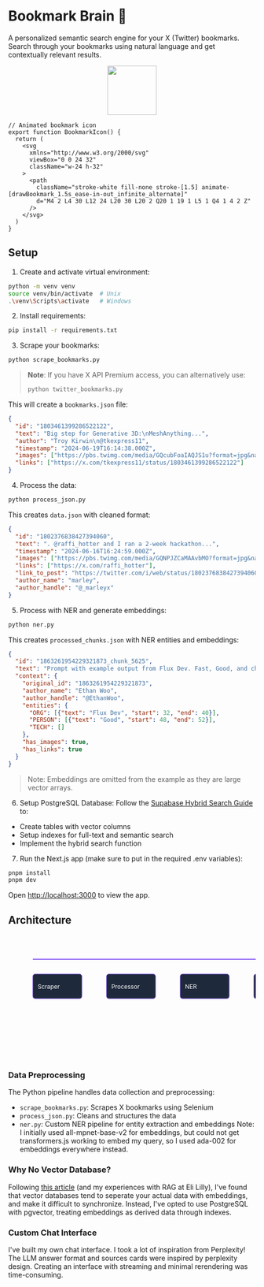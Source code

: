 # Bookmark Brain 🧠

A personalized semantic search engine for your X (Twitter) bookmarks. Search through your bookmarks using natural language and get contextually relevant results.

<div align="center">
  <img src="public/bookmark-icon.svg" width="100" height="100" />
</div>

```tsx
// Animated bookmark icon
export function BookmarkIcon() {
  return (
    <svg 
      xmlns="http://www.w3.org/2000/svg" 
      viewBox="0 0 24 32" 
      className="w-24 h-32"
    >
      <path 
        className="stroke-white fill-none stroke-[1.5] animate-[drawBookmark_1.5s_ease-in-out_infinite_alternate]"
        d="M4 2 L4 30 L12 24 L20 30 L20 2 Q20 1 19 1 L5 1 Q4 1 4 2 Z"
      />
    </svg>
  )
}
```

## Setup

1. Create and activate virtual environment:
```bash
python -m venv venv
source venv/bin/activate  # Unix
.\venv\Scripts\activate   # Windows
```

2. Install requirements:
```bash
pip install -r requirements.txt
```

3. Scrape your bookmarks:
```bash
python scrape_bookmarks.py
```

> **Note**: If you have X API Premium access, you can alternatively use:
> ```bash
> python twitter_bookmarks.py
> ```

This will create a `bookmarks.json` file:
```json
{
  "id": "1803461399286522122",
  "text": "Big step for Generative 3D:\nMeshAnything...",
  "author": "Troy Kirwin\n@tkexpress11",
  "timestamp": "2024-06-19T16:14:38.000Z",
  "images": ["https://pbs.twimg.com/media/GQcubFoaIAQJS1u?format=jpg&name=large"],
  "links": ["https://x.com/tkexpress11/status/1803461399286522122"]
}
```

4. Process the data:
```bash
python process_json.py
```

This creates `data.json` with cleaned format:
```json
{
  "id": "1802376838427394060",
  "text": ". @raffi_hotter and I ran a 2-week hackathon...",
  "timestamp": "2024-06-16T16:24:59.000Z",
  "images": ["https://pbs.twimg.com/media/GQNPJZCaMAAvbMO?format=jpg&name=large"],
  "links": ["https://x.com/raffi_hotter"],
  "link_to_post": "https://twitter.com/i/web/status/1802376838427394060",
  "author_name": "marley",
  "author_handle": "@_marleyx"
}
```

5. Process with NER and generate embeddings:
```bash
python ner.py
```

This creates `processed_chunks.json` with NER entities and embeddings:
```json
{
  "id": "1863261954229321873_chunk_5625",
  "text": "Prompt with example output from Flux Dev. Fast, Good, and cheap.",
  "context": {
    "original_id": "1863261954229321873",
    "author_name": "Ethan Woo",
    "author_handle": "@EthanWoo",
    "entities": {
      "ORG": [{"text": "Flux Dev", "start": 32, "end": 40}],
      "PERSON": [{"text": "Good", "start": 48, "end": 52}],
      "TECH": []
    },
    "has_images": true,
    "has_links": true
  }
}
```
> Note: Embeddings are omitted from the example as they are large vector arrays.

6. Setup PostgreSQL Database:
Follow the [Supabase Hybrid Search Guide](https://supabase.com/docs/guides/ai/hybrid-search) to:
- Create tables with vector columns
- Setup indexes for full-text and semantic search
- Implement the hybrid search function 

7. Run the Next.js app (make sure to put in the required .env variables):
```bash
pnpm install
pnpm dev
```

Open [http://localhost:3000](http://localhost:3000) to view the app.

## Architecture

<div align="center">
  <svg width="600" height="300" xmlns="http://www.w3.org/2000/svg">
    <defs>
      <marker id="arrowhead" markerWidth="10" markerHeight="7" refX="9" refY="3.5" orient="auto">
        <polygon points="0 0, 10 3.5, 0 7" fill="#8b5cf6"/>
      </marker>
    </defs>
    <!-- Data Flow -->
    <path d="M50,50 L550,50" stroke="#8b5cf6" stroke-width="2" marker-end="url(#arrowhead)"/>
    <!-- Boxes -->
    <rect x="50" y="80" width="100" height="50" rx="5" fill="#1e293b" stroke="#8b5cf6"/>
    <rect x="200" y="80" width="100" height="50" rx="5" fill="#1e293b" stroke="#8b5cf6"/>
    <rect x="350" y="80" width="100" height="50" rx="5" fill="#1e293b" stroke="#8b5cf6"/>
    <rect x="500" y="80" width="100" height="50" rx="5" fill="#1e293b" stroke="#8b5cf6"/>
    <!-- Labels -->
    <text x="60" y="110" fill="white" font-size="12">Scraper</text>
    <text x="210" y="110" fill="white" font-size="12">Processor</text>
    <text x="360" y="110" fill="white" font-size="12">NER</text>
    <text x="510" y="110" fill="white" font-size="12">Search</text>
  </svg>
</div>

### Data Preprocessing
The Python pipeline handles data collection and preprocessing:
- `scrape_bookmarks.py`: Scrapes X bookmarks using Selenium
- `process_json.py`: Cleans and structures the data
- `ner.py`: Custom NER pipeline for entity extraction and embeddings
Note: I initially used all-mpnet-base-v2 for embeddings, but could not get transformers.js working to embed my query, so I used ada-002 for embeddings everywhere instead.

### Why No Vector Database?
Following [this article](https://t.co/Kr4h6YByff) (and my experiences with RAG at Eli Lilly), I've found that vector databases tend to seperate your actual data with embeddings, and make it difficult to synchronize. Instead, I've opted to use PostgreSQL with pgvector, treating embeddings as derived data through indexes.

### Custom Chat Interface
I've built my own chat interface. I took a lot of inspiration from Perplexity! The LLM answer format and sources cards were inspired by perplexity design. Creating an interface with streaming and minimal rerendering was time-consuming. 


